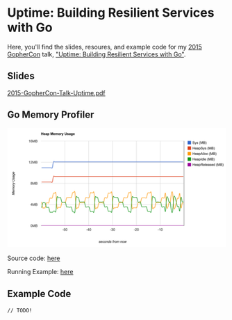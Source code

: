 # Uptime: Building Resilient Services with Go

Here, you'll find the slides, resoures, and example code for my [2015 GopherCon](http://www.gophercon.com/) talk, ["Uptime: Building Resilient Services with Go"](http://www.gophercon.com/talks/uptime/).

Slides
------

[2015-GopherCon-Talk-Uptime.pdf](2015-GopherCon-Talk-Uptime.pdf)


Go Memory Profiler
-----------------

![Profiler Screenshot](profiler-screenshot.png)

Source code: [here](https://github.com/FogCreek/profiler)

Running Example: [here](http://sump.blakecaldwell.net/profiler/info.html)


Example Code
------------

	// TODO!

